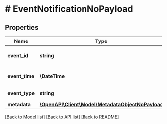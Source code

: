 # # EventNotificationNoPayload

## Properties

Name | Type | Description | Notes
------------ | ------------- | ------------- | -------------
**event_id** | **string** | Unique identifier of the event. |
**event_time** | **\DateTime** | Date of event occurrence. |
**event_type** | **string** | The type of event. |
**metadata** | [**\OpenAPI\Client\Model\MetadataObjectNoPayload**](MetadataObjectNoPayload.md) |  |

[[Back to Model list]](../../README.md#models) [[Back to API list]](../../README.md#endpoints) [[Back to README]](../../README.md)
